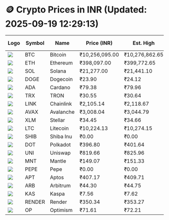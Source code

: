 # 🪙 Crypto Prices in INR (Updated: 2025-09-19 12:29:13)

| Logo | Symbol | Name       | Price (INR) | Est. High | Est. Low | Gross Profit | Fees | Net Profit | ROI % |
|------|--------|------------|-------------|-----------|----------|---------------|------|-------------|--------|
| ![](https://coin-images.coingecko.com/coins/images/1/large/bitcoin.png?1696501400) | BTC    | Bitcoin    | ₹10,256,095.00 | ₹10,276,862.65 | ₹10,235,327.35 | ₹405.80 | ₹200.00 | ₹205.80 | 0.21% |
| ![](https://coin-images.coingecko.com/coins/images/279/large/ethereum.png?1696501628) | ETH    | Ethereum   | ₹398,097.00 | ₹399,772.65 | ₹396,421.35 | ₹845.39 | ₹200.00 | ₹645.39 | 0.65% |
| ![](https://coin-images.coingecko.com/coins/images/4128/large/solana.png?1718769756) | SOL    | Solana     | ₹21,277.00 | ₹21,441.10 | ₹21,112.90 | ₹1,554.50 | ₹200.00 | ₹1,354.50 | 1.35% |
| ![](https://coin-images.coingecko.com/coins/images/5/large/dogecoin.png?1696501409) | DOGE   | Dogecoin   | ₹23.90 | ₹24.12 | ₹23.67 | ₹1,900.74 | ₹200.00 | ₹1,700.74 | 1.70% |
| ![](https://coin-images.coingecko.com/coins/images/975/large/cardano.png?1696502090) | ADA    | Cardano    | ₹79.38 | ₹79.96 | ₹78.80 | ₹1,461.85 | ₹200.00 | ₹1,261.85 | 1.26% |
| ![](https://coin-images.coingecko.com/coins/images/1094/large/tron-logo.png?1696502193) | TRX    | TRON       | ₹30.55 | ₹30.64 | ₹30.46 | ₹590.94 | ₹200.00 | ₹390.94 | 0.39% |
| ![](https://coin-images.coingecko.com/coins/images/877/large/chainlink-new-logo.png?1696502009) | LINK   | Chainlink  | ₹2,105.14 | ₹2,118.67 | ₹2,091.61 | ₹1,293.31 | ₹200.00 | ₹1,093.31 | 1.09% |
| ![](https://coin-images.coingecko.com/coins/images/12559/large/Avalanche_Circle_RedWhite_Trans.png?1696512369) | AVAX   | Avalanche  | ₹3,008.04 | ₹3,044.79 | ₹2,971.29 | ₹2,473.67 | ₹200.00 | ₹2,273.67 | 2.27% |
| ![](https://coin-images.coingecko.com/coins/images/100/large/fmpFRHHQ_400x400.jpg?1735231350) | XLM    | Stellar    | ₹34.45 | ₹34.66 | ₹34.24 | ₹1,226.64 | ₹200.00 | ₹1,026.64 | 1.03% |
| ![](https://coin-images.coingecko.com/coins/images/2/large/litecoin.png?1696501400) | LTC    | Litecoin   | ₹10,224.13 | ₹10,274.15 | ₹10,174.11 | ₹983.35 | ₹200.00 | ₹783.35 | 0.78% |
| ![](https://coin-images.coingecko.com/coins/images/11939/large/shiba.png?1696511800) | SHIB   | Shiba Inu  | ₹0.00 | ₹0.00 | ₹0.00 | ₹1,356.35 | ₹200.00 | ₹1,156.35 | 1.16% |
| ![](https://coin-images.coingecko.com/coins/images/12171/large/polkadot.png?1696512008) | DOT    | Polkadot   | ₹396.80 | ₹401.64 | ₹391.96 | ₹2,472.22 | ₹200.00 | ₹2,272.22 | 2.27% |
| ![](https://coin-images.coingecko.com/coins/images/12504/large/uniswap-logo.png?1720676669) | UNI    | Uniswap    | ₹819.66 | ₹825.96 | ₹813.36 | ₹1,550.24 | ₹200.00 | ₹1,350.24 | 1.35% |
| ![](https://coin-images.coingecko.com/coins/images/30980/large/Mantle-Logo-mark.png?1739213200) | MNT    | Mantle     | ₹149.07 | ₹151.33 | ₹146.81 | ₹3,079.50 | ₹200.00 | ₹2,879.50 | 2.88% |
| ![](https://coin-images.coingecko.com/coins/images/29850/large/pepe-token.jpeg?1696528776) | PEPE   | Pepe       | ₹0.00 | ₹0.00 | ₹0.00 | ₹1,959.87 | ₹200.00 | ₹1,759.87 | 1.76% |
| ![](https://coin-images.coingecko.com/coins/images/26455/large/aptos_round.png?1696525528) | APT    | Aptos      | ₹407.17 | ₹409.71 | ₹404.63 | ₹1,253.73 | ₹200.00 | ₹1,053.73 | 1.05% |
| ![](https://coin-images.coingecko.com/coins/images/16547/large/arb.jpg?1721358242) | ARB    | Arbitrum   | ₹44.30 | ₹44.75 | ₹43.85 | ₹2,038.63 | ₹200.00 | ₹1,838.63 | 1.84% |
| ![](https://coin-images.coingecko.com/coins/images/25751/large/kaspa-icon-exchanges.png?1696524837) | KAS    | Kaspa      | ₹7.56 | ₹7.62 | ₹7.50 | ₹1,559.69 | ₹200.00 | ₹1,359.69 | 1.36% |
| ![](https://coin-images.coingecko.com/coins/images/11636/large/rndr.png?1696511529) | RENDER | Render     | ₹350.34 | ₹353.27 | ₹347.41 | ₹1,686.48 | ₹200.00 | ₹1,486.48 | 1.49% |
| ![](https://coin-images.coingecko.com/coins/images/25244/large/Optimism.png?1696524385) | OP     | Optimism   | ₹71.61 | ₹72.21 | ₹71.01 | ₹1,698.42 | ₹200.00 | ₹1,498.42 | 1.50% |
